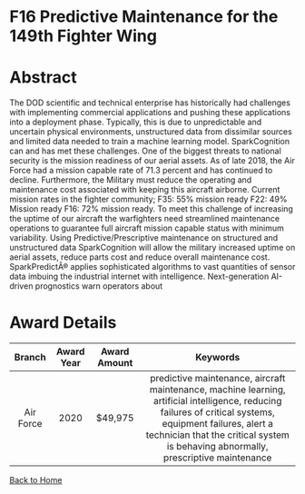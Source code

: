
F16 Predictive Maintenance for the 149th Fighter Wing
=====================================================

# Abstract


The DOD scientific and technical enterprise has historically had challenges with implementing commercial applications and pushing these applications into a deployment phase. Typically, this is due to unpredictable and uncertain physical environments, unstructured data from dissimilar sources and limited data needed to train a machine learning model. SparkCognition can and has met these challenges. One of the biggest threats to national security is the mission readiness of our aerial assets. As of late 2018, the Air Force had a mission capable rate of 71.3 percent and has continued to decline. Furthermore, the Military must reduce the operating and maintenance cost associated with keeping this aircraft airborne. Current mission rates in the fighter community; F35: 55% mission ready F22: 49% Mission ready F16: 72% mission ready. To meet this challenge of increasing the uptime of our aircraft the warfighters need streamlined maintenance operations to guarantee full aircraft mission capable status with minimum variability. Using Predictive/Prescriptive maintenance on structured and unstructured data SparkCognition will allow the military increased uptime on aerial assets, reduce parts cost and reduce overall maintenance cost. SparkPredictÂ® applies sophisticated algorithms to vast quantities of sensor data imbuing the industrial internet with intelligence. Next-generation AI-driven prognostics warn operators about  

# Award Details

|Branch|Award Year|Award Amount|Keywords|
| :---: | :---: | :---: | :---: |
|Air Force|2020|$49,975|predictive maintenance, aircraft maintenance, machine learning, artificial intelligence, reducing failures of critical systems, equipment failures, alert a technician that the critical system is behaving abnormally, prescriptive maintenance|
  
  


[Back to Home](https://github.com/chrischow/dod_sbir_awards/Reports/DJ/#1644)